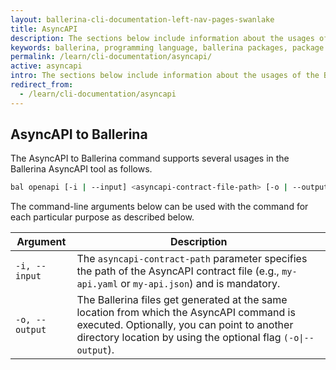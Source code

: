 ```yaml
---
layout: ballerina-cli-documentation-left-nav-pages-swanlake
title: AsyncAPI
description: The sections below include information about the usages of the Ballerina AsyncAPI tool.
keywords: ballerina, programming language, ballerina packages, package structure, package layout, AsyncAPI
permalink: /learn/cli-documentation/asyncapi/
active: asyncapi
intro: The sections below include information about the usages of the Ballerina AsyncAPI tool.
redirect_from:
  - /learn/cli-documentation/asyncapi
---
```


## AsyncAPI to Ballerina 

The AsyncAPI to Ballerina command supports several usages in the Ballerina AsyncAPI tool as follows.

```bash
bal openapi [-i | --input] <asyncapi-contract-file-path> [-o | --output] <output-location>
```

The command-line arguments below can be used with the command for each particular purpose as described below.

| Argument       | Description                                                                                                                                                                                                                                                                                                                                                                   |
|----------------|-------------------------------------------------------------------------------------------------------------------------------------------------------------------------------------------------------------------------------------------------------------------------------------------------------------------------------------------------------------------------------|
| `-i, --input`  | The `asyncapi-contract-path` parameter specifies the path of the AsyncAPI contract file (e.g., `my-api.yaml` or `my-api.json`) and is mandatory.                                                                 |
| `-o, --output` | The Ballerina files get generated at the same location from which the AsyncAPI command is executed. Optionally, you can point to another directory location by using the optional flag `(-o\|--output`). |
                                                                                                 
<style> #tree-expand-all , #tree-collapse-all, .cTocElements {display:none;} .cGitButtonContainer {padding-left: 40px;} </style>
